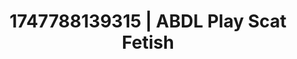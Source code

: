 ---
categories:
- Subtle kink
- Afterglow vibes
- Hawk Tuah
- Mindful pleasure
- Hands in hair
image: /assets/images/1747788139315.jpg
layout: post
seo:
  description: Featured content with artistic ABDL Play, Scat Fetish. HD images available.
  keywords: ABDL Play, Scat Fetish
  og_image: /assets/images/1747788139315.jpg
  schema_type: VisualArtwork
tags:
- ABDL Play
- Scat Fetish
- '#1747788139315'
title: 1747788139315 | ABDL Play Scat Fetish
---